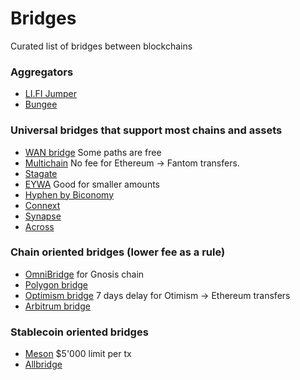 # Bridges
Curated list of bridges between blockchains

### Aggregators
- [LI.FI Jumper](https://jumper.exchange/)
- [Bungee](https://bungee.exchange/)

### Universal bridges that support most chains and assets
- [WAN bridge](https://bridge.wanchain.org) Some paths are free
- [Multichain](https://app.multichain.org/#/router) No fee for Ethereum -> Fantom transfers.
- [Stagate](https://stargate.finance/transfer)
- [EYWA](https://app.eywa.fi) Good for smaller amounts
- [Hyphen by Biconomy](https://hyphen.biconomy.io/bridge)
- [Connext](https://bridge.connext.network/)
- [Synapse](https://synapseprotocol.com)
- [Across](https://across.to/bridge)


### Chain oriented bridges (lower fee as a rule)
- [OmniBridge](https://omnibridge.gnosischain.com/bridge) for Gnosis chain
- [Polygon bridge](https://wallet.polygon.technology/polygon/bridge)
- [Optimism bridge](https://app.optimism.io/bridge/) 7 days delay for Otimism -> Ethereum transfers
- [Arbitrum bridge](https://bridge.arbitrum.io/)

### Stablecoin oriented bridges
- [Meson](https://meson.fi) $5'000 limit per tx
- [Allbridge](https://core.allbridge.io/)


